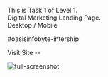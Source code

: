 This is Task 1 of Level 1.  
Digital Marketing Landing Page.  
Desktop / Mobile

#oasisinfobyte-intership

Visit Site -- 

![full-screenshot](https://github.com/sumedhx/OIBSIP/assets/72144790/8806fce8-c0b3-4749-909e-054056e8e194)
